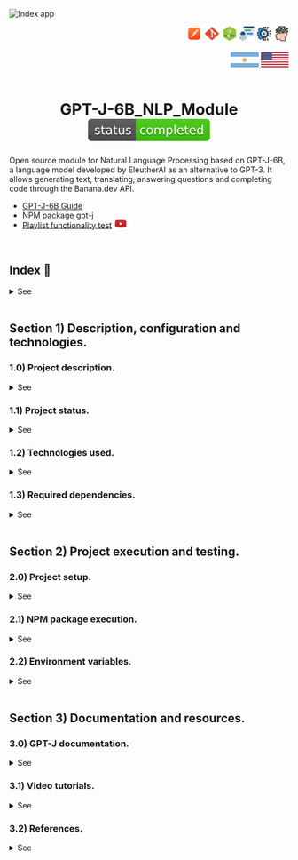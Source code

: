 ![Index app](https://github.com/andresWeitzel/Modulo_GPT-J_NLP_NodeJs/blob/master/doc/assets/img/brain.jpg)

<div align="right">
  <img width="27" height="27" src="./doc/assets/icons/devops/png/postman.png" />
  <img width="29" height="27" src="./doc/assets/icons/devops/png/git.png" />
  <img width="27" height="27" src="./doc/assets/icons/backend/javascript-typescript/png/nodejs.png" />
  <img width="27" height="27" src="./doc/assets/icons/artificial-intelligence/png/ia-bot.png" />
  <img width="27" height="27" src="./doc/assets/icons/artificial-intelligence/png/ia-robot.png" />
  <img width="27" height="27" src="./doc/assets/icons/artificial-intelligence/png/ia-human.png" />
</div>

<br>

<div align="right">
    <a href="./translation/README.es.md" target="_blank">
      <img src="./doc/assets/icons/translation/arg-flag.jpg" width="10%" height="10%" />
  </a> 
   <a href="./README.md" target="_blank">
      <img src="./doc/assets/icons/translation/eeuu-flag.jpg" width="10%" height="10%" />
  </a>
</div>

<br>

<div align="center">

# GPT-J-6B_NLP_Module ![(status-completed)](./doc/assets/icons/badges/status-completed.svg)

</div>  

Open source module for Natural Language Processing based on GPT-J-6B, a language model developed by EleutherAI as an alternative to GPT-3. It allows generating text, translating, answering questions and completing code through the Banana.dev API.

*   [GPT-J-6B Guide](https://huggingface-co.translate.goog/EleutherAI/gpt-j-6b?_x_tr_sl=en&_x_tr_tl=es&_x_tr_hl=es&_x_tr_pto=tc)
*   [NPM package gpt-j](https://www.npmjs.com/package/gpt-j)
*   [Playlist functionality test](https://www.youtube.com/watch?v=GddMV140leA&list=PLCl11UFjHurDYl5a2CQOkrMx4HWamPuZI) <a href="https://www.youtube.com/watch?v=GddMV140leA&list=PLCl11UFjHurDYl5a2CQOkrMx4HWamPuZI" target="_blank"> <img src="./doc/assets/icons/social-networks/yt.png" width="5%" height="5%" /> </a>



<br>

## Index 📜

<details>
 <summary> See </summary>

 <br>

### Section 1) Description, configuration and technologies.

*   [1.0) Project description.](#10-project-description-)
*   [1.1) Project status.](#11-project-status-)
*   [1.2) Technologies used.](#12-technologies-used-)
*   [1.3) Required dependencies.](#13-required-dependencies-)

### Section 2) Project execution and testing

*   [2.0) Project setup.](#20-project-setup-)
*   [2.1) NPM package execution.](#21-npm-package-execution-)
*   [2.2) Environment variables.](#22-environment-variables-)

### Section 3) Documentation and resources

*   [3.0) GPT-J documentation.](#30-gpt-j-documentation-)
*   [3.1) Video tutorials.](#31-video-tutorials-)
*   [3.2) References.](#32-references-)

<br>

</details>

<br>



## Section 1) Description, configuration and technologies.

### 1.0) Project description.

<details>
<summary>See</summary>

<br>

Open source Natural Language Processing module. GPT-J-6B is a 6 billion parameter language model trained using Mesh Transformer JAX. It was developed by EleutherAI as an open source alternative to GPT-3. The model can perform tasks such as text generation, translation, answering questions and code completion. This module provides a simple interface to interact with GPT-J-6B through the Banana.dev API.

<br>

</details>

### 1.1) Project status.

<details>
<summary>See</summary>

<br>

![(status-completed)](./doc/assets/icons/badges/status-completed.svg)

<br>

</details>

### 1.2) Technologies used.

<details>
<summary>See</summary>

<br>

- **Node.js** - JavaScript Runtime
- **Banana.dev API** - AI model inference service
- **GPT-J-6B** - 6 billion parameter language model
- **NPM** - Package manager

<br>

</details>

### 1.3) Required dependencies.

<details>
<summary>See</summary>

<br>

```json
{
  "@banana-dev/banana-dev": "3.0.0"
}
```

<br>

</details>

<br>

## Section 2) Project execution and testing.

### 2.0) Project setup.

<details>
<summary>See</summary>

<br>

#### Project cloning

```bash
git clone https://github.com/andresWeitzel/Api_GPT-J_NLP_NodeJs
cd Modulo_GPT-J-6B_NLP_NodeJs
```

#### Dependencies installation

```bash
npm install @banana-dev/banana-dev@3.0.0
```

<br>

</details>

### 2.1) NPM package execution.

<details>
<summary>See</summary>

<br>

#### NPM package installation

```bash
npm i gpt-j
```

#### Basic usage

```js
const modelRunner = require('gpt-j');
const apiKey = 'XXXX'
const modelKey = 'gptj'

modelRunner.run('hello', apiKey, modelKey);
```

<br>

</details>

### 2.2) Environment variables.

<details>
<summary>See</summary>

<br>

#### Environment variables configuration

Create `config.js` file:

```js
module.exports = {
    API_KEY: process.env.API_KEY || "xxxx",
    MODEL_KEY: process.env.MODEL_KEY || "gptj"
}
```

#### Implementation with environment variables

```js
const config = require('config.js');
const modelRunner = require('gpt-j');

//keys
const apiKey = config.API_KEY;
const modelKey = config.MODEL_KEY;

modelRunner.run('hello', apiKey, modelKey);
```

**IMPORTANT**: Create a `.gitignore` file to exclude the `config.js` file

<br>

</details>

<br>

## Section 3) Documentation and resources.

### 3.0) GPT-J documentation.

<details>
<summary>See</summary>

<br>

#### Model Parameters

##### Input (text param)
Corresponds to the input layer that the model will analyze (Ex: `generate two functions in javascript`)

##### Text Length (length param)
The output text length is measured in tokens, these are common character sequences that are found through the model core. The higher the number, the more text and information we will get in the output.

##### Temperature Adjustment (temperature param)
Temperature determines the exhaustiveness of the generative model.
- Setting low temperature values leads to a safer model.
- Setting high temperature values leads to a more unstable model.

##### Batch Size (batchSize param)
Implemented for GPU performance.

##### Parameters Example

```js
{
    "text": "i want to know the current temperature",
    "length": 250,
    "temperature": 0.9,
    "batchSize": 1
}
```

#### Model Layer Model Parameters implemented (Setup)

```js
module.exports.set = (text, length, temp, batch) => {
    const params = {
        "text": text,
        "length": length,
        "temperature": temp,
        "batchSize": batch
    }
    return params;
}
```

#### Model Layer Runner implemented (Execution)

**Input**: `I want to know the current temperature in Buenos Aires, Argentina`

```js
//Imports
const gptCore = require('@banana-dev/banana-dev');
const config = require('../configs/config.js');
const modelParameters = require('../models/modelParameters');

//keys
const apiKey = config.API_KEY;
const modelKey = config.MODEL_KEY;

//Params
let text = "I want to know the current temperature in Buenos Aires, Argentina"
let length = 400
let temperature = 0.7
let batchSize = 1

let params = modelParameters.set(text, length, temperature, batchSize);

let run = async (params) => {
    try {
        var out = await gptCore.run(apiKey, modelKey, params)
        console.log(out)
        return out
    } catch (error) {
        console.log(error);
    }
}

run(params)
```

#### GPT-J Core Output (Response)

```terminal
{
    message: 'success',
    created: 1668961622,
    apiVersion: '26 Nov 2021',
    modelOutputs: [
        {
            output: '\n' +
                '\n' +
                'Buenos Aires has a very high temperature in summer. If you are a person who lives in Argentina and would like to know what the heat rate is in Buenos Aires, I present my method to know the current temperature in Buenos Aires.\n' +
                '\n' +
                'You don\'t need a GPS to know the current temperature\n' +
                '\n' +
                'Yes, it\'s true, you can know the current temperature at any point in the city in a few seconds. All the information you need is in the following tables.\n' +
                '\n' +
                'To know the current temperature in Buenos Aires, you need to know the temperature of the city area where you are now. If you are in the city, the heat rate in Buenos Aires is quite similar. However, if you are at a point in the city outside the center, the temperature will be higher.\n' +
                '\n' +
                'To know the temperature of the area where you are now, you simply need to know your location point. For example, if you are in the city of Buenos Aires, then you need to know your location point to know the temperature of Buenos Aires.\n' +  
                '\n' +
                'To know your location point, you don\'t need a GPS. You just need to know your address and your speed. The address and speed are the two coordinates of your position.',
            input: 'I want to know the current temperature in Buenos Aires, Argentina'
        }
    ],
    callID: 'call_4a3b9440-fcb6-4122-b269-6ac55a46c3eb'
}
```

<br>

</details>

### 3.1) Video tutorials.

<details>
<summary>See</summary>

<br>

#### [Watch Functional test playlist](https://www.youtube.com/watch?v=GddMV140leA&list=PLCl11UFjHurDYl5a2CQOkrMx4HWamPuZI)

  <a href="https://www.youtube.com/watch?v=GddMV140leA&list=PLCl11UFjHurDYl5a2CQOkrMx4HWamPuZI">
    <img src="./doc/assets/img/yt_playlist.png" />
  </a> 

<br>

<br>

</details>

### 3.2) References.

<details>
<summary>See</summary>

<br>

#### GPT-J-6B Core API
* [Base Example](https://www.banana.dev/pretrained-models/nodejs/gptj)
* [Generate Api Key](https://app.banana.dev/)
* [Models](https://www.banana.dev/pretrained-models/nodejs)
* [Banana API Documentation](https://docs.banana.dev/)
* [Pricing and Plans](https://www.banana.dev/pricing)

#### Core Original GTP-J-6B (Mesh Transformer JAX)
* (The Core with the unoptimized model weighs 6gb. With the Optimized Model 61gb).
* [Repository](https://github.com/kingoflolz/mesh-transformer-jax/#mesh-transformer-jax)
* [Original Paper](https://arxiv.org/abs/2104.04473)
* [Blog EleutherAI](https://blog.eleuther.ai/gpt-j-6b/)
* [Model on HuggingFace](https://huggingface.co/EleutherAI/gpt-j-6B)

#### Additional documentation
* [GPT-J-6B Guide](https://huggingface-co.translate.goog/EleutherAI/gpt-j-6b?_x_tr_sl=en&_x_tr_tl=es&_x_tr_hl=es&_x_tr_pto=tc)
* [NPM package gpt-j](https://www.npmjs.com/package/gpt-j)
* [Implementation Tutorial](https://www.youtube.com/watch?v=jlogLBkPZ2A)
* [Comparison with other models](https://www.eleuther.ai/artifacts/gpt-j-6b)
* [JAX Documentation](https://jax.readthedocs.io/)
* [Mesh Transformer JAX Wiki](https://github.com/kingoflolz/mesh-transformer-jax/wiki)

<br>

</details>
